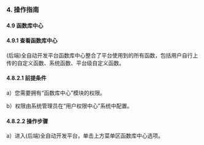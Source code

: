 ### 4. 操作指南

#### 4.9 函数库中心

#### 4.9.1 查看函数库中心

(后端)全自动开发平台函数库中心整合了平台使用到的所有函数，包括用户自行上传的自定义函数、系统函数、平台级自定义函数。

#### 4.8.2.1 前提条件

a）您需要拥有“函数库中心”模块的权限。

b）权限由系统管理员在“用户权限中心”系统中配置。

#### 4.8.2.2 操作步骤

a）进入(后端)全自动开发平台，单击上方菜单区函数库中心选项。
